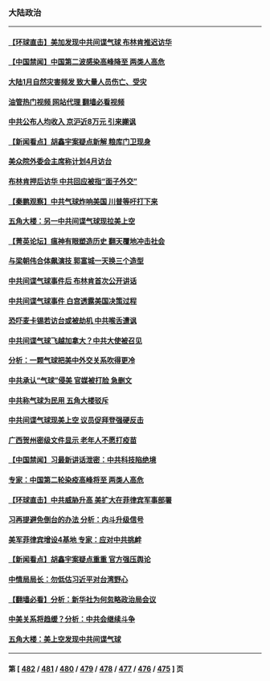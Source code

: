 ### 大陆政治
---
#### [【环球直击】美加发现中共间谍气球 布林肯推迟访华](../../pages/ncid277/n13921829.md?02050045) 
#### [【中国禁闻】中国第二波感染高峰降至 两类人高危](../../pages/ncid277/n13921918.md?02050045) 
#### [大陆1月自然灾害频发 致大量人员伤亡、受灾](../../pages/ncid277/n13922370.md?02050045) 
#### [油管热门视频 网站代理 翻墙必看视频](http://138.2.39.72:81/youtube.html?epic-marker?02050045)
#### [中共公布人均收入 京沪近8万元 引来謿讽](../../pages/ncid277/n13922312.md?02050045) 
#### [【新闻看点】胡鑫宇案疑点新解 粮库门卫现身](../../pages/ncid277/n13921921.md?02050045) 
#### [美众院外委会主席称计划4月访台](../../pages/ncid277/n13922155.md?02050045) 
#### [布林肯押后访华 中共回应被指“面子外交”](../../pages/ncid277/n13922055.md?02050045) 
#### [【秦鹏观察】中共气球炸响美国 川普等吁打下来](../../pages/ncid277/n13922003.md?02050045) 
#### [五角大楼：另一中共间谍气球现拉美上空](../../pages/ncid277/n13922030.md?02050045) 
#### [【菁英论坛】瘟神有眼塑造历史 翻天覆地冲击社会](../../pages/ncid277/n13921946.md?02050045) 
#### [与梁朝伟合体飙演技 郭富城一天换三个造型](../../pages/ncid277/n13921928.md?02050045) 
#### [中共间谍气球事件后 布林肯首次公开讲话](../../pages/ncid277/n13921910.md?02050045) 
#### [中共间谍气球事件 白宫透露美国决策过程](../../pages/ncid277/n13921938.md?02050045) 
#### [恐吓麦卡锡若访台或被劫机 中共喉舌遭讽](../../pages/ncid277/n13921908.md?02050045) 
#### [中共间谍气球飞越加拿大？中共大使被召见](../../pages/ncid277/n13921883.md?02050045) 
#### [分析：一颗气球把美中外交关系吹得更冷](../../pages/ncid277/n13921902.md?02050045) 
#### [中共承认“气球”侵美 官媒被打脸 急删文](../../pages/ncid277/n13921867.md?02050045) 
#### [中共称气球为民用 五角大楼驳斥](../../pages/ncid277/n13921872.md?02050045) 
#### [中共间谍气球现美上空 议员促拜登强硬反击](../../pages/ncid277/n13921818.md?02050045) 
#### [广西贺州密级文件显示 老年人不愿打疫苗](../../pages/ncid277/n13921564.md?02050045) 
#### [【中国禁闻】习最新讲话泄密：中共科技陷绝境](../../pages/ncid277/n13921155.md?02050045) 
#### [专家：中国第二轮染疫高峰将至 两类人高危](../../pages/ncid277/n13921637.md?02050045) 
#### [【环球直击】中共威胁升高 美扩大在菲律宾军事部署](../../pages/ncid277/n13921026.md?02050045) 
#### [习再提避免倒台的办法 分析：内斗升级信号](../../pages/ncid277/n13921452.md?02050045) 
#### [美军菲律宾增设4基地 专家：应对中共挑衅](../../pages/ncid277/n13921065.md?02050045) 
#### [【新闻看点】胡鑫宇案疑点重重 官方强压舆论](../../pages/ncid277/n13921278.md?02050045) 
#### [中情局局长：勿低估习近平对台湾野心](../../pages/ncid277/n13921368.md?02050045) 
#### [【翻墙必看】分析：新华社为何忽略政治局会议](../../pages/ncid277/n13921364.md?02050045) 
#### [中美关系将趋缓？分析：中共会继续斗争](../../pages/ncid277/n13921288.md?02050045) 
#### [五角大楼：美上空发现中共间谍气球](../../pages/ncid277/n13921215.md?02050045) 

---
#### 第 [ [482](./482.md?02050045) / [481](./481.md?02050045) / [480](./480.md?02050045) / [479](./479.md?02050045) / [478](./478.md?02050045) / [477](./477.md?02050045) / [476](./476.md?02050045) / [475](./475.md?02050045) ] 页
